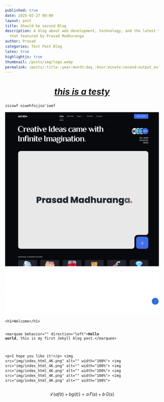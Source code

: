 ```yaml
---
published: true
date: 2025-02-27 00:00
layout: post
title: Should be second Blog
description: A blog about web development, technology, and the latest trends
  that featured by Prasad Madhuranga
author: Prasad
categories: Test Post Blog
latex: true
highlightjs: true
thumbnail: /posts/img/logo.webp
permalink: /posts/:title-:year:month:day_:hour:minute:second:output_ext
---
```

<h1 style="text-align: center"><strong><em><u>this is a testy</u></em></strong></h1><p><code>zsiowf oiwehfoijso'iwef</code></p><p><img src="https://raw.githubusercontent.com/prasad-kmd/blogfolio_v2/master/posts/img/127.0.0.1_4000_.webp"></p><p><img src="https://raw.githubusercontent.com/prasad-kmd/blogfolio_v2/master/posts/img/logo.webp"></p><p></p>
<pre><code>&lt;h1&gt;Welcome&lt;/h1&gt; 

&lt;marquee behavior=&quot;&quot; direction=&quot;left&quot;&gt;**Hello world**, this is my first Jekyll blog post.&lt;/marquee&gt;

&lt;p&gt;I hope you like it!&lt;/p&gt;
&lt;img src=&quot;img/index_html_4K.png&quot; alt=&quot;&quot; width=&quot;100%&quot;&gt;
&lt;img src=&quot;img/index_html_4K.png&quot; alt=&quot;&quot; width=&quot;100%&quot;&gt;
&lt;img src=&quot;img/index_html_4K.png&quot; alt=&quot;&quot; width=&quot;100%&quot;&gt;
&lt;img src=&quot;img/index_html_4K.png&quot; alt=&quot;&quot; width=&quot;100%&quot;&gt;
&lt;img src=&quot;img/index_html_4K.png&quot; alt=&quot;&quot; width=&quot;100%&quot;&gt;</code></pre>
$$\mathcal{L}\left\{ {af\left( t \right) + bg\left( t \right)} \right\} = a\,F\left( s \right) + b\,G\left( s \right)$$